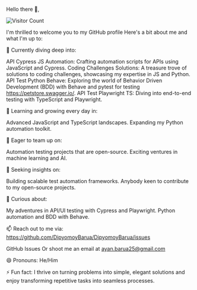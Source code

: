 Hello there 👋,

![Visitor Count](https://img.shields.io/badge/dynamic/json?color=green&label=Profile%20views&query=value&url=https://api.countapi.xyz/get/DipyomoyBarua/DipyomoyBarua)

I'm thrilled to welcome you to my GitHub profile Here's a bit about me and what I'm up to:

🔭 Currently diving deep into:

API Cypress JS Automation: Crafting automation scripts for APIs using JavaScript and Cypress.
Coding Challenges Solutions: A treasure trove of solutions to coding challenges, showcasing my expertise in JS and Python.
API Test Python Behave: Exploring the world of Behavior Driven Development (BDD) with Behave and pytest for testing https://petstore.swagger.io/.
API Test Playwright TS: Diving into end-to-end testing with TypeScript and Playwright.

🌱 Learning and growing every day in:

Advanced JavaScript and TypeScript landscapes.
Expanding my Python automation toolkit.

👯 Eager to team up on:

Automation testing projects that are open-source.
Exciting ventures in machine learning and AI.

🤔 Seeking insights on:

Building scalable test automation frameworks.
Anybody keen to contribute to my open-source projects.

💬 Curious about:

My adventures in API/UI testing with Cypress and Playwright.
Python automation and BDD with Behave.

📫 Reach out to me via: https://github.com/DipyomoyBarua/DipyomoyBarua/issues

GitHub Issues
Or shoot me an email at ayan.barua25@gmail.com

😄 Pronouns: He/Him

⚡ Fun fact: I thrive on turning problems into simple, elegant solutions and enjoy transforming repetitive tasks into seamless processes.



